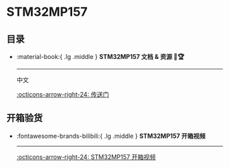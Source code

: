 # STM32MP157

## 目录

<div class="grid cards" markdown>

-   :material-book:{ .lg .middle } __STM32MP157 文档 & 资源 🎯🏆__

    ---

    中文

    [:octicons-arrow-right-24: <a href="http://www.openedv.com/docs/boards/arm-linux/zdyzmp157.html" target="_blank"> 传送门 </a>](#)

</div>

## 开箱验货

<div class="grid cards" markdown>

-   :fontawesome-brands-bilibili:{ .lg .middle } __STM32MP157 开箱视频__

    ---

    [:octicons-arrow-right-24: <a href="https://www.bilibili.com/video/BV1Kr4y1u74L?p=1&vd_source=5a427660f0337fedc22d4803661d493" target="_blank"> STM32MP157 开箱视频 </a>](#)

</div>